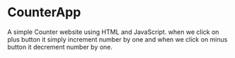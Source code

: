 # CounterApp
A simple Counter website using HTML and JavaScript. when we click on plus button it simply increment number by one and when we click on minus button it decrement number by one.
